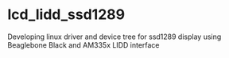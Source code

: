 # lcd_lidd_ssd1289
Developing linux driver and device tree for ssd1289 display using Beaglebone Black and AM335x LIDD interface
